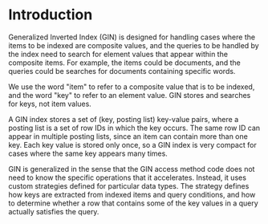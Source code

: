 # Introduction<a name="EN-US_TOPIC_0257854847"></a>

Generalized Inverted Index \(GIN\) is designed for handling cases where the items to be indexed are composite values, and the queries to be handled by the index need to search for element values that appear within the composite items. For example, the items could be documents, and the queries could be searches for documents containing specific words.

We use the word "item" to refer to a composite value that is to be indexed, and the word "key" to refer to an element value. GIN stores and searches for keys, not item values.

A GIN index stores a set of \(key, posting list\) key-value pairs, where a posting list is a set of row IDs in which the key occurs. The same row ID can appear in multiple posting lists, since an item can contain more than one key. Each key value is stored only once, so a GIN index is very compact for cases where the same key appears many times.

GIN is generalized in the sense that the GIN access method code does not need to know the specific operations that it accelerates. Instead, it uses custom strategies defined for particular data types. The strategy defines how keys are extracted from indexed items and query conditions, and how to determine whether a row that contains some of the key values in a query actually satisfies the query.


